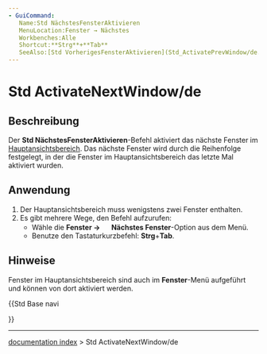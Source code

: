 ```yaml
---
- GuiCommand:
   Name:Std NächstesFensterAktivieren
   MenuLocation:Fenster → Nächstes
   Workbenches:Alle
   Shortcut:**Strg**+**Tab**
   SeeAlso:[Std VorherigesFensterAktivieren](Std_ActivatePrevWindow/de.md), [Std Fenster](Std_Windows/de.md)
---
```


# Std ActivateNextWindow/de

## Beschreibung

Der **Std NächstesFensterAktivieren**-Befehl aktiviert das nächste Fenster im [Hauptansichtsbereich](Main_view_area/de.md). Das nächste Fenster wird durch die Reihenfolge festgelegt, in der die Fenster im Hauptansichtsbereich das letzte Mal aktiviert wurden.

## Anwendung

1.  Der Hauptansichtsbereich muss wenigstens zwei Fenster enthalten.
2.  Es gibt mehrere Wege, den Befehl aufzurufen:
    -   Wähle die **Fenster → <img src="images/Std_ActivateNextWindow.svg" width=16px> Nächstes Fenster**-Option aus dem Menü.
    -   Benutze den Tastaturkurzbefehl: **Strg**+**Tab**.

## Hinweise

Fenster im Hauptansichtsbereich sind auch im **Fenster**-Menü aufgeführt und können von dort aktiviert werden.





{{Std Base navi

}}

---
[documentation index](../README.md) > Std ActivateNextWindow/de
